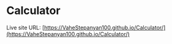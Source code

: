 # Calculator

Live site URL: [https://VaheStepanyan100.github.io/Calculator/](https://VaheStepanyan100.github.io/Calculator/)
